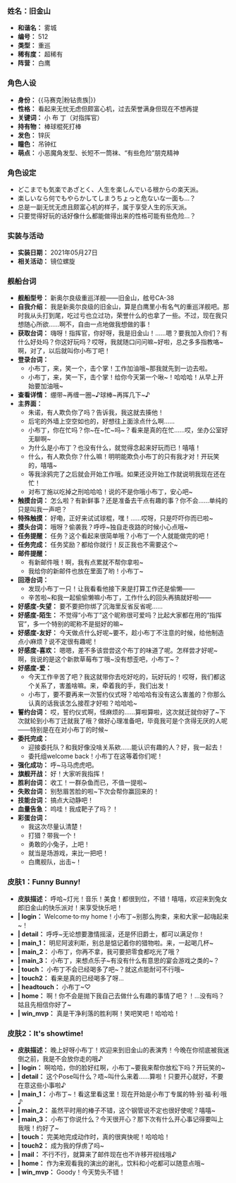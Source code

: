 ### 姓名：旧金山
* **和谐名：** 雾城
* **编号：** 512
* **类型：** 重巡
* **稀有度：** 超稀有
* **阵营：** 白鹰


### 角色人设
* **身份：** {{马赛克|粉钻贵族|}}
* **性格：** 看起来无忧无虑但颇富心机，过去荣誉满身但现在不想再提
* **关键词：** 小 布 丁（对指挥官）
* **持有物：** 棒球棍死打棒
* **发色：** 锌灰
* **瞳色：** 吊钟红
* **萌点：** 小恶魔角发型、长短不一筒袜、“有些危险”朋克精神


### 角色设定
* どこまでも気楽であざとく、人生を楽しんでいる根からの楽天派。
* 楽しいなら何でもやらかしてしまうちょっと危ないな一面も…？
* 总是一副无忧无虑且颇富心机的样子，属于享受人生的乐天派。
* 只要觉得好玩的话好像什么都能做得出来的性格可能有些危险…？


### 实装与活动
* **实装日期：** 2021年05月27日
* **相关活动：** 镜位螺旋


### 舰船台词
* **舰船型号：** 新奥尔良级重巡洋舰——旧金山，舷号CA-38
* **自我介绍：** 我是新奥尔良级的旧金山，算是白鹰里小有名气的重巡洋舰吧。那时我从头打到尾，吃过亏也立过功，荣誉什么的也拿了一些。不过，现在我只想随心所欲……啊不，自由一点地做我想做的事！
* **获取台词：** 嗨呀！指挥官，你好呀，我是旧金山！……嗯？要我加入你们？有什么好处吗？你这好玩吗？哎呀，我就随口问问嘛~好啦，总之多多指教咯~啊，对了，以后就叫你小布丁吧！
* **登录台词：**
  * 小布丁，来，笑一个，击个掌！工作加油哦~那我就先到一边去啦。
  * 小布丁，来，笑一下，击个掌！给你今天第一个啾~！哈哈哈！从早上开始要加油哦~
* **查看详情：** 绷带~再缠一圈~♪球棒~再挥几下~♪
* **主界面：**
  * 朱诺，有人欺负你了吗？告诉我，我这就去揍他！
  * 后宅的外墙上空空如也的，好想往上面涂点什么啊……
  * 小布丁，你在忙吗？你~在~忙~吗~？看来是真的在忙……哎，坐办公室好无聊啊~
  * 为什么是小布丁？也没有什么，就觉得念起来好玩而已！嘻嘻！
  * 什么，有人欺负你？什么嘛！明明能欺负小布丁的只有我才对！开玩笑的，嘻嘻~
  * 等我涂鸦完了之后就会开始工作哦。如果还没开始工作就说明我现在还在忙！
  * 对布丁施以吃掉之刑哈哈哈！说的不是你哦小布丁，安心吧~
* **触摸台词：** 怎么啦？有新鲜事？还是准备去干点有趣的事？你不会……单纯的只是叫我一声吧？
* **特殊触摸：** 好嘞，正好来试试球棍，嘿！……哎呀，只是吓吓你而已啦~
* **摸头台词：** 哦呀？偷袭我？呼呼~独自走夜路的时候小心点哦~
* **任务提醒：** 任务？这个看起来很简单哦？小布丁一个人就能做完的吧！
* **任务完成：** 任务奖励？都给你就行！反正我也不需要这个~
* **邮件提醒：**
  * 有新邮件哦！啊，我有点累就不帮你拿啦~
  * 我给你的新邮件也放在里面了哟！小布丁~
* **回港台词：**
  * 发现小布丁一只！让我看看他接下来是打算工作还是偷懒——
  * 辛苦啦~和我一起偷偷懒嘛小布丁，工作什么的回头再搞就好啦——
* **好感度-失望：** 要不要把你绑了沉海里反省反省呢……
* **好感度-陌生：** 不觉得“小布丁”这个昵称很可爱吗？比起大家都在用的“指挥官”，多一个特别的昵称不是挺好的嘛~
* **好感度-友好：** 今天做点什么好呢~要不，趁小布丁不注意的时候，给他制造点小麻烦？说不定很有趣呢！
* **好感度-喜欢：** 嗯嗯，差不多该尝尝这个布丁的味道了呢。怎样尝才好呢~啊，我说的是这个新款草莓布丁哦~没有想歪吧，小布丁~？
* **好感度-爱：**
  * 今天工作辛苦了吧？我这就带你去吃好吃的，玩好玩的！哎呀，我们都这个关系了，害羞啥嘛。来，牵着我的手，我们出发！
  * 小布丁，要不要再来一次誓约仪式呀？哈哈哈有没有这么害羞的？你那么认真的话我该怎么接茬才好啦？哈哈哈~
* **誓约台词：** 哎，誓约仪式啊，怪麻烦的……算啦算啦，这次就迁就你好了~下次就轮到小布丁迁就我了哦？做好心理准备吧，毕竟我可是个贪得无厌的人呢——特别是在在对小布丁的时候~
* **委托完成：**
  * 迎接委托队？和我好像没啥关系欸……能认识有趣的人？好，我一起去！
  * 委托组welcome back！小布丁在这等着你们呢！
* **强化成功：** 呼~马马虎虎吧。
* **旗舰开战：** 好！大家听我指挥！
* **胜利台词：** 收工！一群杂鱼而已，不值一提啦~
* **失败台词：** 别愁眉苦脸的啦~下次会帮你赢回来的！
* **技能台词：** 搞点大动静吧！
* **血量告急：** 呜哇！我成靶子了吗？！
* **彩蛋台词：**
  * 我这次尽量认清楚！
  * 打猎？带我一个！
  * 勇敢的小兔子，上吧！
  * 就当是场游戏，来比一把吧！
  * 白鹰舰队，出击~！


### 皮肤1：Funny Bunny!
* **皮肤描述：** 呼哈~灯光！音乐！美食！都很到位，不错！嘻嘻，欢迎来到兔女郎旧金山的快乐派对！来享受快乐吧！
* **| login：** Welcome·to·my home！小布丁~别那么拘束，来和大家一起嗨起来~！
* **| detail：** 呼呼~无论想要激情摇滚，还是怀旧爵士，都可以满足你！
* **| main_1：** 明尼阿波利斯，别总是惦记着你的猎物啦。来，一起喝几杯~
* **| main_2：** 小布丁，你再不拿，我可要把零食都吃光了哦？
* **| main_3：** 小布丁，来想点乐子~有没有什么有意思的宴会游戏之类的~？
* **| touch：** 小布丁不会已经喝多了吧~？就这点能耐可不行哦~
* **| touch2：** 看来是真的已经喝多了呀…
* **| headtouch：** 小布丁~♡
* **| home：** 啊！你不会是抛下我自己去做什么有趣的事情了吧？！…没有吗？姑且先相信你好了~
* **| win_mvp：** 真是干净利落的胜利啊！笑吧笑吧！哈哈哈！


### 皮肤2：It's showtime!
* **皮肤描述：** 晚上好呀小布丁！欢迎来到旧金山的表演秀！今晚在你彻底被我迷倒之前，我是不会放你走的哦♪
* **| login：** 啊哈哈，你的脸好红啊，小布丁~要我来帮你放松下吗？开玩笑的~
* **| detail：** 这个Pose叫什么？唔~叫什么来着……算啦！只要开心就好，不要在意这些小事啦♪
* **| main_1：** 小布丁~！看这里看这里！现在开始是小布丁专属的特·别·福·利·哦♪
* **| main_2：** 虽然平时用的棒子不错，这个钢管说不定也很好使呢？嘻嘻~
* **| main_3：** 小布丁你说什么？今天很开心？那下次有什么开心事记得要叫上我哦！约好了~
* **| touch：** 完美地完成动作时，真的很爽快呢！哈哈哈！
* **| touch2：** 成为我的俘虏了吗~
* **| mail：** 不行不行，就算来了邮件现在也不许移开视线哦♪
* **| home：** 作为来观看我的演出的谢礼，饮料和小吃都可以随意点哦~
* **| win_mvp：** Goody！今天势头不错！
